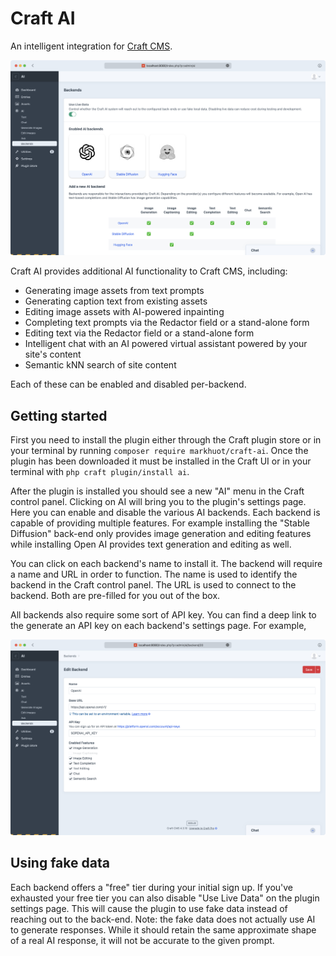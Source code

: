 # Craft AI

An intelligent integration for [Craft CMS](https://craftcms.com/).

![screenshot.png](assets%2Fscreenshot.png)

Craft AI provides additional AI functionality to Craft CMS, including:

- Generating image assets from text prompts
- Generating caption text from existing assets
- Editing image assets with AI-powered inpainting
- Completing text prompts via the Redactor field or a stand-alone form
- Editing text via the Redactor field or a stand-alone form
- Intelligent chat with an AI powered virtual assistant powered by your site's content
- Semantic kNN search of site content

Each of these can be enabled and disabled per-backend.

## Getting started

First you need to install the plugin either through the Craft plugin store or in your terminal by running
`composer require markhuot/craft-ai`. Once the plugin has been downloaded it must be installed in the
Craft UI or in your terminal with `php craft plugin/install ai`.

After the plugin is installed you should see a new "AI" menu in the Craft control panel. Clicking on AI
will bring you to the plugin's settings page. Here you can enable and disable the various AI backends. Each
backend is capable of providing multiple features. For example installing the "Stable Diffusion" back-end
only provides image generation and editing features while installing Open AI provides text generation and
editing as well.

You can click on each backend's name to install it. The backend will require a name and URL in order to
function. The name is used to identify the backend in the Craft control panel. The URL is used to connect
to the backend. Both are pre-filled for you out of the box.

All backends also require some sort of API key. You can find a deep link to the generate an API key on
each backend's settings page. For example,

![settings-openai.png](assets%2Fsettings-openai.png)

## Using fake data

Each backend offers a "free" tier during your initial sign up. If you've exhausted your free tier you can
also disable "Use Live Data" on the plugin settings page. This will cause the plugin to use fake data
instead of reaching out to the back-end. Note: the fake data does not actually use AI to generate responses.
While it should retain the same approximate shape of a real AI response, it will not be accurate to the
given prompt.
